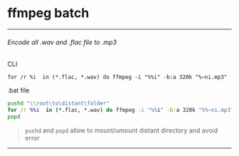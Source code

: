 # ffmpeg batch
---

######  Encode all .wav and .flac file to .mp3

CLI
```batch
for /r %i  in (*.flac, *.wav) do ffmpeg -i "%%i" -b:a 320k "%~ni.mp3"
```

.bat file
```bat
pushd "\\root\to\distant\folder"
for /r %%i  in (*.flac, *.wav) do ffmpeg -i "%%i" -b:a 320k "%%~ni.mp3"
popd

```
>`pushd` and `popd` allow to mount/umount  distant directory and avoid error
---
